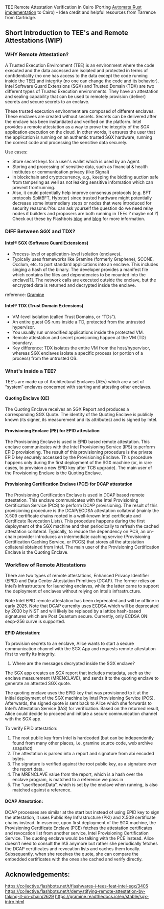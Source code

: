 TEE Remote Attestation Verification in Cairo (Porting [Automata Rust implementation](https://github.com/automata-network/dcap-rs) to Cairo) - Idea credit and helpful resources from Tarrence from Cartridge.

## Short Introduction to TEE's and Remote Attestations (WIP)

### WHY Remote Attestation?
A Trusted Execution Environment (TEE) is an environment where the code executed and the data accessed are isolated and protected in terms of confidentiality (no one has access to the data except the code running inside the TEE) and integrity (no one can change the code and its behavior). Intel Software Guard Extensions (SGX) and Trusted Domain (TDX) are two different types of Trusted Execution environments. They have an attestation and sealing capability that can be used to remotely provision (deliver) secrets and secure secrets to an enclave. 

These trusted execution environment are composed of different enclaves. These enclaves are created without secrets. Secrets can be delivered after the enclave has been instantiated and verified on the platform. Intel provides a remote attestation as a way to prove the integrity of the SGX application execution on the cloud. In other words, it ensures the user that the application is running on an authentic trusted SGX hardware, running the correct code and processing the sensitive data securely.

Use cases:
- Store secret keys for a user's wallet which is used by an Agent.
- Storing and processing of sensitive data, such as financial & health institutes or communication privacy (like Signal)
- In blockchain and cryptocurrency, e.g., keeping the bidding auction safe from tampering as well as not leaking sensitive information which can prevent frontrunning.
- Also, it could potentially help improve consensus protocols (e.g. BFT protocols SplitBFT, Hybster) since trusted hardware might potentially decrease some intermediary steps or nodes that were introduced for security reasons.(You can ask yourself the question do we need relay nodes if builders and proposers are both running in TEEs ? maybe not ?) Check out these by Flashbots [blog](https://writings.flashbots.net/geth-inside-sgx) and [blog](https://writings.flashbots.net/block-building-inside-sgx) for more information.


### DIFF Between SGX and TDX?

#### Intel® SGX (Software Guard Extensions)

- Process-level or application-level isolation (enclaves).
- Typically uses frameworks like Gramine (formerly Graphene), SCONE, Occlum, etc. to port standard applications into an enclave. This includes singing a hash of the binary. The developer provides a manifest file which contains the files and dependencies to be mounted into the enclave[1]. The network calls are executed outside the enclave, but the encrypted data is returned and decrypted inside the enclave.

reference: [Gramine](https://github.com/gramineproject/gramine/blob/master/CI-Examples/redis/redis-server.manifest.template)

#### Intel® TDX (Trust Domain Extensions)

- VM-level isolation (called Trust Domains, or “TDs”).
- An entire guest OS runs inside a TD, protected from the untrusted hypervisor.
- You usually run unmodified applications inside the protected VM.
- Remote attestation and secret provisioning happen at the VM (TD) boundary.
- Key difference: TDX isolates the entire VM from the host/hypervisor, whereas SGX enclaves isolate a specific process (or portion of a process) from the untrusted OS.


### What's Inside a TEE?

TEE's are made up of Architectural Enclaves (AEs) which are a set of “system” enclaves concerned with starting and attesting other enclaves.

#### Quoting Enclave (QE)
The Quoting Enclave receives an SGX Report and produces a corresponding SGX Quote. The identity of the Quoting Enclave is publicly known (its signer, its measurement and its attributes) and is signed by Intel.

#### Provisioning Enclave (PE) for EPID attestation
The Provisioning Enclave is used in EPID based remote attestation. This enclave communicates with the Intel Provisioning Service (IPS) to perform EPID provisioning. The result of this provisioning procedure is the private EPID key securely accessed by the Provisioning Enclave. This procedure happens only during the first deployment of the SGX machine (or, in rare cases, to provision a new EPID key after TCB upgrade). The main user of the Provisioning Enclave is the Quoting Enclave.

#### Provisioning Certification Enclave (PCE) for DCAP attestation
The Provisioning Certification Enclave is used in DCAP based remote attestation. This enclave communicates with the Intel Provisioning Certification Service (PCS) to perform DCAP provisioning. The result of this provisioning procedure is the DCAP/ECDSA attestation collateral (mainly the X.509 certificate chains rooted in a well-known Intel certificate and Certificate Revocation Lists). This procedure happens during the first deployment of the SGX machine and then periodically to refresh the cached attestation collateral. Typically, to reduce the dependency on PCS, an on-chain provider introduces an intermediate caching service (Provisioning Certification Caching Service, or PCCS) that stores all the attestation collateral obtained from Intel. The main user of the Provisioning Certification Enclave is the Quoting Enclave.


### Workflow of Remote Attestations

There are two types of remote attestations, Enhanced Privacy Identifier (EPID) and Data Center Attestation Primitives (DCAP). The former relies on Intel’s infrastructure for launching enclaves, while the latter came to support the deployment of enclaves without relying on Intel’s infrastructure. 

Note Intel EPID remote attestation has been deprecated and will be offline in early 2025. Note that DCAP currenlty uses ECDSA which will be deprecated by 2030 by NIST and will likely be replaced by a lattice hash-based signatures which are Post Quantum secure. Currently, only ECDSA ON secp-256 curve is supported.

#### EPID Attestation:

To provision secrets to an enclave, Alice wants to start a secure communication channel with the SGX App and requests remote attestation first to verify its integrity. 

1) Where are the messages decrypted inside the SGX enclave?

The SGX app creates an SGX report that includes metadata, such as the enclave measurement (MRENCLAVE), and sends it to the quoting enclave to generate an attested SGX quote. 

The quoting enclave uses the EPID key that was provisioned to it at the initial deployment of the SGX machine by Intel Provisioning Service (PCS). Afterwards, the signed quote is sent back to Alice which she forwards to Intel’s Attestation Service (IAS) for verification. Based on the returned result, Alice could decide to proceed and initiate a secure communication channel with the SGX app.

To verify EPID attestation:

1) The root public key from Intel is hardcoded (but can be independently found from many other places, i.e. gramine source code, web archive snapshot)
2) The attestation is parsed into a report and signature from abi encoded bytes.
3) The signature is verified against the root public key, as a signature over the report data.
4) The MRENCLAVE value from the report, which is a hash over the enclave program, is matched to a reference we pass in
5) The “userReportData”, which is set by the enclave when running, is also matched against a reference.

#### DCAP Attestation:

DCAP processes are similar at the start but instead of using EPID key to sign the attestation, it uses Public Key Infrastructure (PKI) and X.509 certificate chains instead. In essence, upon first deployment of the SGX machine, the Provisioning Certificate Enclave (PCE) fetches the attestation certificates and revocation list from another service, Intel Provisioning Certification Service. The quoting enclave would be talking with the PCE instead. Alice doesn’t need to consult the IAS anymore but rather she periodically fetches the DCAP certificates and revocation lists and caches them locally. Subsequently, when she receives the quote, she can compare the embedded certificates with the ones she cached and verify directly.


## Acknowledgements:
https://collective.flashbots.net/t/flashwares-i-tees-feat-intel-sgx/3405
https://collective.flashbots.net/t/demystifying-remote-attestation-by-taking-it-on-chain/2629
https://gramine.readthedocs.io/en/stable/sgx-intro.html
